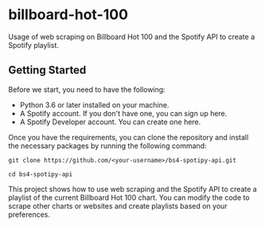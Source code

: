 # billboard-hot-100
Usage of web scraping on Billboard Hot 100 and the Spotify API to create a Spotify playlist.

## Getting Started

Before we start, you need to have the following:
- Python 3.6 or later installed on your machine.
- A Spotify account. If you don't have one, you can sign up here.
- A Spotify Developer account. You can create one here.

Once you have the requirements, you can clone the repository and install the necessary packages by running the following command:

`git clone https://github.com/<your-username>/bs4-spotipy-api.git`

`cd bs4-spotipy-api`

This project shows how to use web scraping and the Spotify API to create a playlist of the current Billboard Hot 100 chart. You can modify the code to scrape other charts or websites and create playlists based on your preferences.
